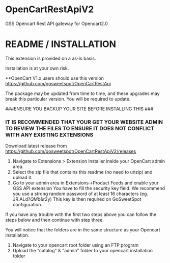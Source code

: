 # OpenCartRestApiV2
GSS Opencart Rest API gateway for Opencart2.0

# README / INSTALLATION  #


This extension is provided on a as-is basis.

Installation is at your own risk.

**OpenCart V1.x users should use this version https://github.com/gosweetspot/OpenCartRestApi

The package may be updated from time to time, and these upgrades may break this particular version. You will be required to update.

###ENSURE YOU BACKUP YOUR SITE BEFORE INSTALLING THIS ###

### IT IS RECOMMENDED THAT YOUR GET YOUR WEBSITE ADMIN TO REVIEW THE FILES TO ENSURE IT DOES NOT CONFLICT WITH ANY EXISTING EXTENSIONS ###

Download latest release from https://github.com/gosweetspot/OpenCartRestApiV2/releases


1. Navigate to Extensions > Extension Installer inside your OpenCart admin area.
2. Select the zip file that contains this readme (no need to unzip) and upload it.
3. Go to your admin area in Extensions->Product Feeds and enable your GSS API extension
   You have to fill the security key field. We recommend you use a strong random password of at least 16 characters (eg. JR.ALd?*QM*b&r2y)
   This key is then required on GoSweetSpot configuration.

If you have any trouble with the first two steps above you can follow the steps below and then continue with step three.

You will notice that the folders are in the same structure as your Opencart installation.

1. Navigate to your opencart root folder using an FTP program
2. Upload the "catalog" & "admin" folder to your opencart installation folder

